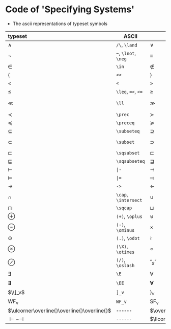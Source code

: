 # Code of 'Specifying Systems'

- The ascii representations of typeset symbols

| typeset                                      | ASCII                | typeset                                                  | ASCII            | typeset                           | ASCII         |
| :------------------------------------------- | -------------------- | -------------------------------------------------------- | ---------------- | --------------------------------- | ------------- |
| $\land$                                      | `/\`, `\land`        | $\lor$                                                   | `\/`, `\lor`     | $\implies$                        | `=>`          |
| $\lnot$                                      | `~`, `\lnot`, `\neg` | $\equiv$                                                 | `<=>`, `\equiv`  | $\triangleq$                      | `==`          |
| $\in$                                        | `\in`                | $\notin$                                                 | `\notin`         | $\neq$                            | `#`, `/=`     |
| $\langle$                                    | `<<`                 | $\rangle$                                                | `<<`             | $\Box$                            | `[]`          |
| $<$                                          | `<`                  | $>$                                                      | `>`              | $\Diamond$                        | `<>`          |
| $\leq$                                       | `\leq`, `=<`, `<=`   | $\geq$                                                   | `geq`, `>=`      | $\rightsquigarrow$                | `~>`          |
| $\ll$                                        | `\ll`                | $\gg$                                                    | `\gg`            | $\overset{+}{-\vartriangleright}$ | `-+->`        |
| $\prec$                                      | `\prec`              | $\succ$                                                  | `\succ`          | $\mapsto$                         | `\|->`        |
| $\preceq$                                    | `\preceq`            | $\succeq$                                                | `\succeq`        | $\div$                            | `\div`        |
| $\subseteq$                                  | `\subseteq`          | $\supseteq$                                              | `\supseteq`      | $\cdot$                           | `\cdot`       |
| $\subset$                                    | `\subset`            | $\supset$                                                | `\supset`        | $\circ$                           | `\o`, `\circ` |
| $\sqsubset$                                  | `\sqsubset`          | $\sqsubset$                                              | `\sqsubset`      | $\bullet$                         | `\bullet`     |
| $\sqsubseteq$                                | `\sqsubseteq`        | $\sqsupseteq$                                            | `\sqsupseteq`    | $\star$                           | `\star`       |
| $\vdash$                                     | `\|-`                | $\dashv$                                                 | `-\|`            | $\bigcirc$                        | `\bigcirc`    |
| $\models$                                    | `\|=`                | $\mathrm{⫤}$                                             | `=\|`            | $\sim$                            | `\sim`        |
| $\to$                                        | `->`                 | $\gets$                                                  | `<-`             | $\simeq$                          | `\sim`        |
| $\cap$                                       | `\cap`, `\intersect` | $\cup$                                                   | `\cup`, `\union` | $\simeq$                          | `\simeq`      |
| $\sqcap$                                     | `\sqcap`             | $\sqcup$                                                 | `\sqcup`         | $\asymp$                          | `\asymp`      |
| $\oplus$                                     | `(+)`, `\oplus`      | $\uplus$                                                 | `\uplus`         | $\approx$                         | `\approx`     |
| $\ominus$                                    | `(-)`, `\ominus`     | $\times$                                                 | `\X`, `\times`   | $\cong$                           | `\cong`       |
| $\odot$                                      | `(.)`, `\odot`       | $\wr$                                                    | `\wr`            | $\doteq$                          | `\doteq`      |
| $\otimes$                                    | `(\X)`, `\otimes`    | $\propto$                                                | `\propto`        | $x^{y}$                           | `x^y`         |
| $\oslash$                                    | `(/)`, `\oslash`     | $^“s^”$                                                  | `"s"`            | $x^{+}$                           | `x^+`         |
| $\exists$                                    | `\E`                 | $\forall$                                                | `\A`             | $x^{*}$                           | `x^*`         |
| $\textbf{∃}$                                 | `\EE`                | $\textbf{∀}$                                             | `\AA`            | $x^{\#}$                          | `x^#`         |
| $\\]_v$                                      | `]_v`                | $\rangle_v$                                              | `>>_v`           | $'$                               | `'`           |
| $\mathrm{WF_v}$                              | `WF_v`               | $\mathrm{SF_v}$                                          | `SF_v`           |                                   |               |
| $\ulcorner\overline{}\overline{}\overline{}$ | <b>`------`</b>      | $\overline{}\overline{}\overline{}\urcorner$             | <b>`------`</b>  |                                   |               |
| $\vdash-\dashv$                              | `------`             | $\llcorner\underline{}\underline{}\underline{}\lrcorner$ | <b>`======`</b>  |                                   |
